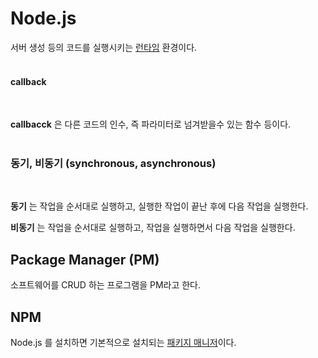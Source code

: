 # Node.js
서버 생성 등의 코드를 실행시키는 [런타임](https://ko.wikipedia.org/wiki/%EB%9F%B0%ED%83%80%EC%9E%84) 환경이다.
<br><br>

#### callback
<br>

__callbacck__ 은 다른 코드의 인수, 즉 파라미터로 넘겨받을수 있는 함수 등이다.<br><br>

### 동기, 비동기 (synchronous, asynchronous)
<br>
 
 __동기__ 는 작업을 순서대로 실행하고, 실행한 작업이 끝난 후에 다음 작업을 실행한다.
<br>

__비동기__ 는 작업을 순서대로 실행하고, 작업을 실행하면서 다음 작업을 실행한다.

## Package Manager (PM)

소프트웨어를 CRUD 하는 프로그램을 PM라고 한다.

## NPM

Node.js 를 설치하면 기본적으로 설치되는 [패키지 매니저](https://ko.wikipedia.org/wiki/%ED%8C%A8%ED%82%A4%EC%A7%80_%EA%B4%80%EB%A6%AC%EC%9E%90 "패키지 매니저 위키백과")이다.